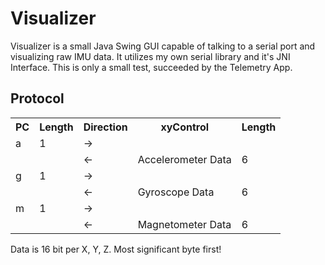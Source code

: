 # Visualizer

Visualizer is a small Java Swing GUI capable of talking to a serial port and visualizing raw IMU data. It utilizes my own serial library and it's JNI Interface. This is only a small test, succeeded by the Telemetry App.

## Protocol
<table>
<tr><th>PC</th><th>Length</th><th>Direction</th><th>xyControl</th><th>Length</th></tr>
<tr><td>a</td><td>1</td><td>&rarr;</td><td></td><td></td></tr>
<tr><td></td><td></td><td>&larr;</td><td>Accelerometer Data</td><td>6</td></tr>
<tr><td>g</td><td>1</td><td>&rarr;</td><td></td><td></td></tr>
<tr><td></td><td></td><td>&larr;</td><td>Gyroscope Data</td><td>6</td></tr>
<tr><td>m</td><td>1</td><td>&rarr;</td><td></td><td></td></tr>
<tr><td></td><td></td><td>&larr;</td><td>Magnetometer Data</td><td>6</td></tr>
</table>
Data is 16 bit per X, Y, Z. Most significant byte first!
